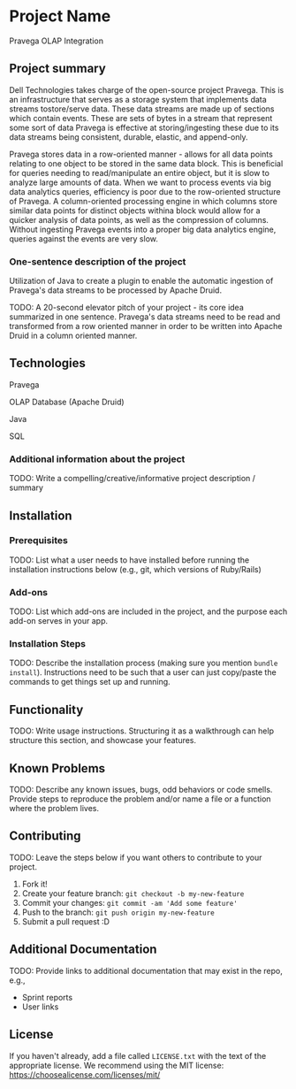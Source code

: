 # Project Name
Pravega OLAP Integration 

## Project summary
Dell Technologies takes charge of the open-source project Pravega. This is an infrastructure that serves as a storage system that implements data streams tostore/serve data. These data streams are made up of sections which contain events. These are sets of bytes in a stream that represent some sort of data Pravega is effective at storing/ingesting these due to its data streams being consistent, durable, elastic, and append-only.

Pravega stores data in a row-oriented manner - allows for all data points relating to one object to be stored in the same data block. This is beneficial for queries needing to read/manipulate an entire object, but it is slow to analyze large amounts of data. When we want to process events via big data analytics queries, efficiency is poor due to the row-oriented structure of Pravega. A column-oriented processing engine in which columns store similar data points for distinct objects withina block would allow for a quicker analysis of data points, as well as the compression of columns. Without ingesting Pravega events into a proper big data analytics engine, queries against the events are very slow.

### One-sentence description of the project
Utilization of Java to create a plugin to enable the automatic ingestion of Pravega's data streams to be processed by Apache Druid. 

TODO: A 20-second elevator pitch of your project - its core idea summarized in one sentence.
Pravega's data streams need to be read and transformed from a row oriented manner in order to be written into Apache Druid in a column oriented manner. 

## Technologies
Pravega

OLAP Database (Apache Druid) 

Java

SQL

### Additional information about the project

TODO: Write a compelling/creative/informative project description / summary

## Installation

### Prerequisites

TODO: List what a user needs to have installed before running the installation instructions below (e.g., git, which versions of Ruby/Rails)

### Add-ons

TODO: List which add-ons are included in the project, and the purpose each add-on serves in your app.

### Installation Steps

TODO: Describe the installation process (making sure you mention `bundle install`).
Instructions need to be such that a user can just copy/paste the commands to get things set up and running. 


## Functionality

TODO: Write usage instructions. Structuring it as a walkthrough can help structure this section,
and showcase your features.


## Known Problems

TODO: Describe any known issues, bugs, odd behaviors or code smells. 
Provide steps to reproduce the problem and/or name a file or a function where the problem lives.


## Contributing

TODO: Leave the steps below if you want others to contribute to your project.

1. Fork it!
2. Create your feature branch: `git checkout -b my-new-feature`
3. Commit your changes: `git commit -am 'Add some feature'`
4. Push to the branch: `git push origin my-new-feature`
5. Submit a pull request :D

## Additional Documentation

TODO: Provide links to additional documentation that may exist in the repo, e.g.,
  * Sprint reports
  * User links

## License

If you haven't already, add a file called `LICENSE.txt` with the text of the appropriate license.
We recommend using the MIT license: <https://choosealicense.com/licenses/mit/>
